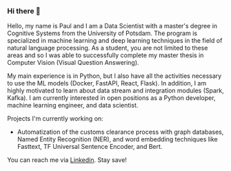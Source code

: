### Hi there 👋

Hello, my name is Paul and I am a Data Scientist with a master's degree in Cognitive Systems from the University of Potsdam. The program is specialized in machine learning and deep learning techniques in the field of natural language processing. As a student, you are not limited to these areas and so I was able to successfully complete my master thesis in Computer Vision (Visual Question Answering). 

My main experience is in Python, but I also have all the activities necessary to use the ML models (Docker, FastAPI, React, Flask). In addition, I am highly motivated to learn about data stream and integration modules (Spark, Kafka).
I am currently interested in open positions as a Python developer, machine learning engineer, and data scientist.

Projects I'm currently working on:

- Automatization of the customs clearance process with graph databases, Named Entity Recognition (NER), and word embedding techniques like Fasttext, TF Universal Sentence Encoder, and Bert.

You can reach me via [Linkedin](https://de.linkedin.com/in/paul-opuchlich-484a85136). Stay save!



<!--
**PaulOpu/PaulOpu** is a ✨ _special_ ✨ repository because its `README.md` (this file) appears on your GitHub profile.

Here are some ideas to get you started:

- 🔭 I’m currently working on ...
- 🌱 I’m currently learning ...
- 👯 I’m looking to collaborate on ...
- 🤔 I’m looking for help with ...
- 💬 Ask me about ...
- 📫 How to reach me: ...
- 😄 Pronouns: ...
- ⚡ Fun fact: ...
-->
